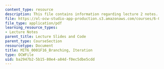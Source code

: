 ```yaml
---
content_type: resource
description: This file contains information regarding lecture 2 notes.
file: https://ol-ocw-studio-app-production.s3.amazonaws.com/courses/6-0001-introduction-to-computer-science-and-programming-in-python-fall-2016/ba2947b25b1580e4a84df0ec5dbe5cdd_MIT6_0001F16_Lec2.pdf
file_type: application/pdf
learning_resource_types:
- Lecture Notes
parent_title: Lecture Slides and Code
parent_type: CourseSection
resourcetype: Document
title: MIT6_0001F16_Branching, Iteration
type: OCWFile
uid: ba2947b2-5b15-80e4-a84d-f0ec5dbe5cdd
---
```

